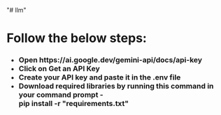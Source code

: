 "# llm" 
<h1>Follow the below steps:</h1>
<h3><ul>
<li>Open https://ai.google.dev/gemini-api/docs/api-key</li>
<li>Click on Get an API Key</li>
<li>Create your API key and paste it in the .env file</li>
<li>Download required libraries by running this command in your command prompt -<br> pip install -r "requirements.txt"</li>



</ul></h3>
